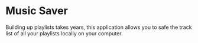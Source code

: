 # Music Saver

Building up playlists takes years, this application allows you to safe the track list of all your playlists locally on your computer.
